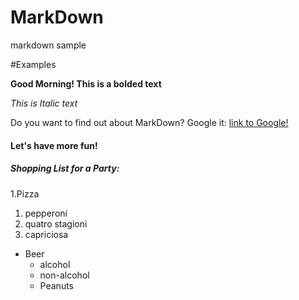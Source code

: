# MarkDown
markdown sample

#Examples

**Good Morning! This is a bolded text**

*This is Italic text*


Do you want to find out about MarkDown?
Google it: [link to Google!](http://google.com)


#### Let's have more fun! ####
##### Shopping List for a Party: #####

1.Pizza
  1. pepperoni
  2. quatro stagioni
  3. capriciosa
- Beer
  - alcohol
  - non-alcohol
  * Peanuts
  
  
  
  

